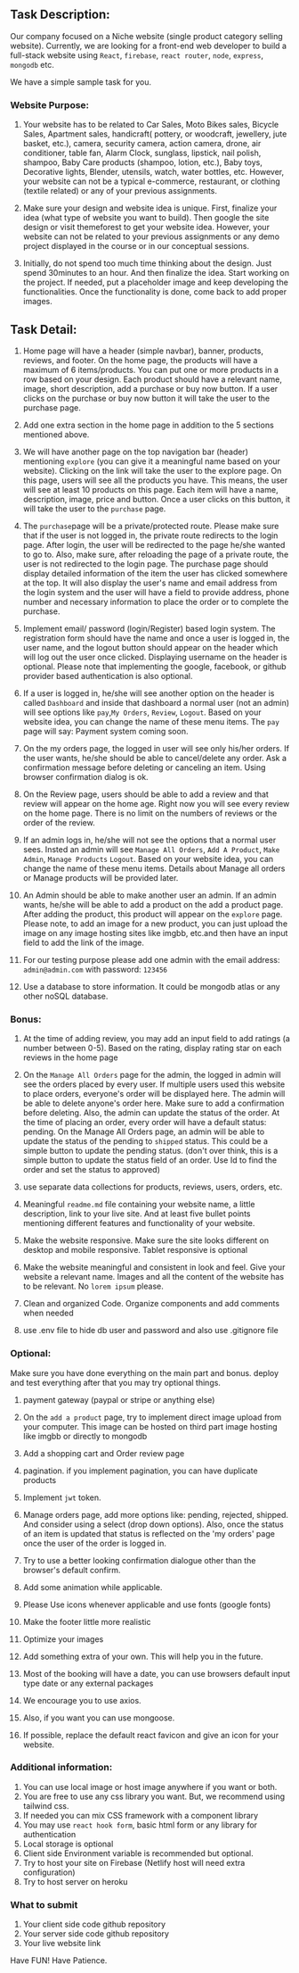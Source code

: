 ## Task Description: 
Our company focused on a Niche website (single product category selling website). Currently, we are looking for a front-end web developer to build a full-stack website using `React`, `firebase`, `react router`, `node`, `express`, `mongodb` etc. 

We have a simple sample task for you.


### Website Purpose:
1. Your website has to be related to Car Sales, Moto Bikes sales, Bicycle Sales, Apartment sales, handicraft( pottery, or woodcraft, jewellery, jute basket, etc.), camera, security camera, action camera, drone, air conditioner, table fan, Alarm Clock, sunglass, lipstick, nail polish, shampoo, Baby Care products (shampoo, lotion, etc.), Baby toys, Decorative lights, Blender, utensils, watch, water bottles, etc. However, your website can not be a typical e-commerce, restaurant, or clothing (textile related) or any of your previous assignments. 

2. Make sure your design and website idea is unique. First, finalize your idea (what type of website you want to build). Then google the site design or visit themeforest  to get your website idea. However, your website can not be related to your previous assignments or any demo project displayed in the course or in our conceptual sessions.
3. Initially, do not spend too much time thinking about the design. Just spend 30minutes to an hour. And then finalize the idea. Start working on the project. If needed, put a placeholder image and keep developing the functionalities. Once the functionality is done, come back to add proper images. 

## Task Detail: 
1. Home page will have a header (simple navbar), banner, products, reviews, and footer. On the home page, the products will have a maximum of 6 items/products. You can put one or more products in a row based on your design. Each product should have a relevant name, image, short description, add a purchase or buy now button. If a user clicks on the purchase or buy now button it will take the user to the purchase page. 
2. Add one extra section in the home page in addition to the 5 sections mentioned above. 

4. We will have another page on the top navigation bar (header) mentioning `explore` (you can give it a meaningful name based on your website). Clicking on the link will take the user to the explore page. On this page, users will see all the products you have. This means, the user will see at least 10 products on this page. Each item will have a name, description, image, price and button. Once a user clicks on this button, it will take the user to the `purchase` page.

6. The `purchase`page will be a private/protected route. Please make sure that if the user is not logged in, the private route redirects to the login page. After login, the user will be redirected to the page he/she wanted to go to. Also, make sure, after reloading the page of a private route, the user is not redirected to the login page. The purchase page should display detailed information of the item the user has clicked somewhere at the top. It will also display the user's name and email address from the login system and the user will have a field to provide address, phone number and necessary information to place the order or to complete the purchase. 

6. Implement email/ password (login/Register) based login system. The registration form should have the  name and once a user is logged in, the user name, and the logout button should appear on the header which will log out the user once clicked. Displaying username on the header is optional. Please note that implementing the google, facebook, or github provider based authentication is also optional.
7. If a user is logged in, he/she will see another option on the header is called `Dashboard` and inside that dashboard a normal user (not an admin) will see options like `pay`,`My Orders`, `Review`, `Logout`. Based on your website idea, you can change the name of these menu items. The `pay` page will say: Payment system coming soon. 
8. On the my orders page, the logged in user will see only his/her orders. If the user wants, he/she should be able to cancel/delete any order. Ask a confirmation message before deleting or canceling an item. Using browser confirmation dialog is ok. 
9.  On the Review page, users should be able to add a review and that review will appear on the home age. Right now you will see every review on the home page. There is no limit on the numbers of reviews or the order of the review.

7. If an admin logs in, he/she will not see the options that a normal user sees. Insted an admin will see `Manage All Orders`, `Add A Product`, `Make Admin`, `Manage Products` `Logout`. Based on your website idea, you can change the name of these menu items. Details about Manage all orders or Manage products will be provided later.
8. An Admin should be able to make another user an admin. If an admin wants, he/she will be able to add a product on the add a product page. After adding the product, this product will appear on the `explore` page. Please note, to add an image for a new product, you can just upload the image on any image hosting sites like imgbb, etc.and then have an input field to add the link of the image.

3. For our testing purpose please add one admin with the email address: `admin@admin.com` with password: `123456`

10. Use a database to store information. It could be mongodb atlas or any other noSQL database.

### Bonus: 
1. At the time of adding review, you may add an input field to add ratings (a number between 0-5). Based on the rating, display rating star on each reviews in the home page
2. On the `Manage All Orders` page for the admin, the logged in admin will see the orders placed by every user. If multiple users used this website to place orders, everyone's order will be displayed here. The admin will be able to delete anyone's order here. Make sure to add a confirmation before deleting. Also, the admin can update the status of the order. At the time of placing an order, every order will have a default status: pending. On the Manage All Orders page, an admin will be able to update the status of the pending to `shipped` status. This could be a simple button to update the pending status. (don't over think, this is a simple button to update the status field of an order. Use Id to find the order and set the status to approved) 
3. use separate data collections for products, reviews, users, orders, etc.

5. Meaningful `readme.md` file containing your website name, a little description, link to your live site. And at least five bullet points mentioning different features and functionality of your website.
6. Make the website responsive. Make sure the site looks different on desktop and mobile responsive. Tablet responsive is optional
7. Make the website meaningful and consistent in look and feel. Give your website a relevant name. Images and all the content of the website has to be relevant. No `lorem ipsum` please. 
8. Clean and organized Code. Organize components and add comments when needed

8. use .env file to hide db user and password and also use .gitignore file


### Optional:
Make sure you have done everything on the main part and bonus. deploy and test everything after that you may try optional things.
1. payment gateway (paypal or stripe or anything else)
2. On the `add a product` page, try to implement direct image upload from your computer. This image can be hosted on third part image hosting like imgbb or directly to mongodb
3. Add a shopping cart and Order review page
4. pagination. if you implement pagination, you can have duplicate products
5. Implement `jwt` token.
6. Manage orders page, add more options like: pending, rejected, shipped. And consider using a select (drop down options). Also, once the status of an item is updated that status is reflected on the 'my orders' page once the user of the order is logged in.
7. Try to use a better looking confirmation dialogue other than the browser's default confirm.

8. Add some animation while applicable.
9. Please Use icons whenever applicable and use fonts (google fonts)
10. Make the footer little more realistic
11. Optimize your images
12. Add something extra of your own. This will help you in the future.
13. Most of the booking will have a date, you can use browsers default input type date or any external packages
14. We encourage you to use axios.
15. Also, if you want you can use mongoose.
16. If possible, replace the default react favicon and give an icon for your website. 


### Additional information:
1. You can use local image or host image anywhere if you want or both.
3. You are free to use any css library you want. But, we recommend using tailwind css. 
4. If needed you can mix CSS framework with a component library
5. You may use `react hook form`, basic html form or any library for authentication
6. Local storage is optional
7. Client side Environment variable is recommended but optional.
8. Try to host your site on Firebase (Netlify host will need extra configuration)
9. Try to host server on heroku

### What to submit 
1. Your client side code github repository
2. Your server side code github repository
3. Your live website link



Have FUN! Have Patience. 
